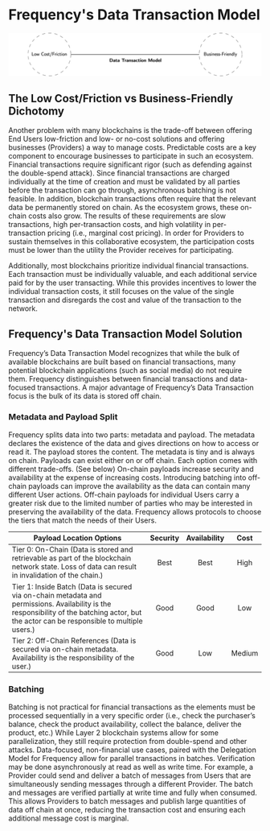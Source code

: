 # Frequency's Data Transaction Model

![alt text](https://github.com/LibertyDSNP/frequency-docs/blob/editing-session/pages/images/Low%20Cost%20and%20Friction%20vs%20Business-Friendly%20Dichotomy.png)

## The Low Cost/Friction vs Business-Friendly Dichotomy
Another problem with many blockchains is the trade-off between offering End Users low-friction and low- or no-cost solutions and offering businesses (Providers) a way to manage costs. Predictable costs are a key component to encourage businesses to participate in such an ecosystem. Financial transactions require significant rigor (such as defending against the double-spend attack). Since financial transactions are charged individually at the time of creation and must be validated by all parties before the transaction can go through, asynchronous batching is not feasible. In addition, blockchain transactions often require that the relevant data be permanently stored on chain. As the ecosystem grows, these on-chain costs also grow. The results of these requirements are slow transactions, high per-transaction costs, and high volatility in per-transaction pricing (i.e., marginal cost pricing). In order for Providers to sustain themselves in this collaborative ecosystem, the participation costs must be lower than the utility the Provider receives for participating.

Additionally, most blockchains prioritize individual financial transactions. Each transaction must be individually valuable, and each additional service paid for by the user transacting. While this provides incentives to lower the individual transaction costs, it still focuses on the value of the single transaction and disregards the cost and value of the transaction to the network. 

## Frequency's Data Transaction Model Solution
Frequency’s Data Transaction Model recognizes that while the bulk of available blockchains are built based on financial transactions, many potential blockchain applications (such as social media) do not require them. Frequency distinguishes between financial transactions and data-focused transactions. A major advantage of Frequency’s Data Transaction focus is the bulk of its data is stored off chain.

### Metadata and Payload Split
Frequency splits data into two parts: metadata and payload. The metadata declares the existence of the data and gives directions on how to access or read it. The payload stores the content. The metadata is tiny and is always on chain. Payloads can exist either on or off chain. Each option comes with different trade-offs. (See below) On-chain payloads increase security and availability at the expense of increasing costs. Introducing batching into off-chain payloads can improve the availability as the data can contain many different User actions. Off-chain payloads for individual Users carry a greater risk due to the limited number of parties who may be interested in preserving the availability of the data. Frequency allows protocols to choose the tiers that match the needs of their Users.



| Payload Location Options                    | Security | Availability | Cost |
|---------------------|:-------------:|:-----------------------:| :-----------------------------: |
| Tier 0: On-Chain (Data is stored and retrievable as part of the blockchain network state. Loss of data can result in invalidation of the chain.)    |    Best    |     Best      |  High    |
| Tier 1: Inside Batch (Data is secured via on-chain metadata and permissions. Availability is the responsibility of the batching actor, but the actor can be responsible to multiple users.)    |    Good    |     Good      |  Low    |
| Tier 2: Off-Chain References (Data is secured via on-chain metadata.  Availability is the responsibility of the user.)      |  Good   |    Low     |  Medium    |



### Batching
Batching is not practical for financial transactions as the elements must be processed sequentially in a very specific order (i.e., check the purchaser’s balance, check the product availability, collect the balance, deliver the product, etc.) While Layer 2 blockchain systems allow for some parallelization, they still require protection from double-spend and other attacks. Data-focused, non-financial use cases, paired with the Delegation Model for Frequency allow for parallel transactions in batches. Verification may be done asynchronously at read as well as write time. For example, a Provider could send and deliver a batch of messages from Users that are simultaneously sending messages through a different Provider. The batch and messages are verified partially at write time and fully when consumed. This allows Providers to batch messages and publish large quantities of data off chain at once, reducing the transaction cost and ensuring each additional message cost is marginal.

